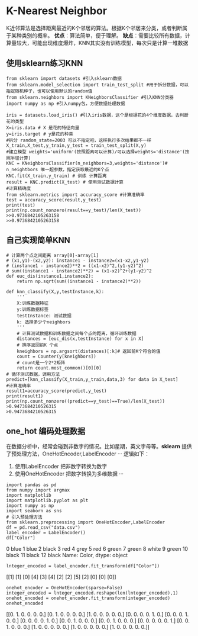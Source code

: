 # K-Nearest Neighbor
K近邻算法是选择距离最近的K个邻居的算法。根据K个邻居来分类，或者判断属于某种类别的概率。
**优点**：算法简单，便于理解。
**缺点**：需要比较所有数据，计算量较大，可能出现维度爆炸，KNN其实没有训练模型，每次只是计算一堆数据

## 使用sklearn练习KNN
```
from sklearn import datasets #引入sklearn数据
from sklearn.model_selection import train_test_split #用于拆分数据，可以指定随机种子，也可以使用默认的random值
from sklearn.neighbors import KNeighborsClassifier #引入KNN分类器
import numpy as np #引入numpy包，方便数据处理数据

iris = datasets.load_iris() #引入iris数据，这个是根据花的4个维度数据，去判断花的类型
X=iris.data # X 是花的特征向量
y=iris.target # y是花的种类
#拆分 random_state=2003 可以不指定吧，这样执行多次结果都不一样
X_train,X_test,y_train,y_test = train_test_split(X,y)
#建立模型 weights='uniform'(按照距离可以计算)/可以选择weights='distance'(按照半径计算)
KNC = KNeighborsClassifier(n_neighbors=3,weights='distance')# n_neightbors 唯一超参数，指定获取最近的K个点
KNC.fit(X_train,y_train) # 训练 计算距离
result = KNC.predict(X_test) # 使用测试数据计算
#计算精确度
from sklearn.metrics import accuracy_score #计算准确率
test = accuracy_score(result,y_test)
print(test)
print(np.count_nonzero(result==y_test)/len(X_test))
>>0.9736842105263158
>>0.9736842105263158
```
## 自己实现简单KNN
```
# 计算两个点之间距离 array[0]-array[1]
# (x1,y1)-(x2,y2): instance1 - instance2=(x1-x2,y1-y2)
# (instance1 - instance2)**2 = ((x1-x2)^2,(y1-y2)^2)
# sum((instance1 - instance2)**2) = (x1-x2)^2+(y1-y2)^2
def euc_dis(instance1,instance2):
    return np.sqrt(sum((instance1 - instance2)**2))

def knn_classify(X,y,testInstance,k):
    '''
    X:训练数据特征
    y:训练数据标签
    testInstance: 测试数据
    k: 选择多少个neighbors
    '''
    # 计算测试数据和训练数据之间每个点的距离，循环训练数据
    distances = [euc_dis(x,testInstance) for x in X]
    # 排序返回前K 个点
    kneighbors = np.argsort(distances)[:k]# 返回前K个符合的值
    count = Counter(y[kneighbors])
    # count是一个2*2矩阵
    return count.most_common()[0][0]
# 循环测试数据，调用方法
predict=[knn_classify(X_train,y_train,data,3) for data in X_test]
#计算准确率
result1=accuracy_score(predict,y_test)
print(result1)
print(np.count_nonzero((predict==y_test)==True)/len(X_test))
>0.9473684210526315
>0.9473684210526315
```
## one_hot 编码处理数据
在数据分析中，经常会碰到非数字的情况。比如星期，英文字母等。**sklearn** 提供了预处理方法，OneHotEncoder,LabelEncoder 
···
逻辑如下：
1. 使用LabelEncoder 把非数字转换为数字
2. 使用OneHotEncoder 把数字转换为多维数据
···
```
import pandas as pd
from numpy import argmax
import matplotlib 
import matplotlib.pyplot as plt
import numpy as np
import seaborn as sns
# 引入预处理方法
from sklearn.preprocessing import OneHotEncoder,LabelEncoder 
df = pd.read_csv("data.csv")
label_encoder = LabelEncoder()
df["Color"]
```
0      blue
1      blue
2     black
3       red
4      grey
5       red
6     green
7     green
8     white
9     green
10    black
11    black
12    black
Name: Color, dtype: object
```
lnteger_encoded = label_encoder.fit_transform(df["Color"])
```
[[1]
 [1]
 [0]
 [4]
 [3]
 [4]
 [2]
 [2]
 [5]
 [2]
 [0]
 [0]
 [0]]
```
onehot_encoder = OneHotEncoder(sparse=False)
integer_encoded = lnteger_encoded.reshape(len(lnteger_encoded),1)
onehot_encoded = onehot_encoder.fit_transform(integer_encoded)
onehot_encoded
```
[[0. 1. 0. 0. 0. 0.]
 [0. 1. 0. 0. 0. 0.]
 [1. 0. 0. 0. 0. 0.]
 [0. 0. 0. 0. 1. 0.]
 [0. 0. 0. 1. 0. 0.]
 [0. 0. 0. 0. 1. 0.]
 [0. 0. 1. 0. 0. 0.]
 [0. 0. 1. 0. 0. 0.]
 [0. 0. 0. 0. 0. 1.]
 [0. 0. 1. 0. 0. 0.]
 [1. 0. 0. 0. 0. 0.]
 [1. 0. 0. 0. 0. 0.]
 [1. 0. 0. 0. 0. 0.]]
